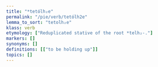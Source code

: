 ```yaml
---
title: "*tetólh₂e"
permalink: "/pie/verb/tetólh2e"
lemma_to_sort: "tetolh₂e"
klass: verb
etymology: ["Reduplicated stative of the root *telh₂-."]
markers: []
synonyms: []
definitions: [["to be holding up"]]
topics: []
---
```

